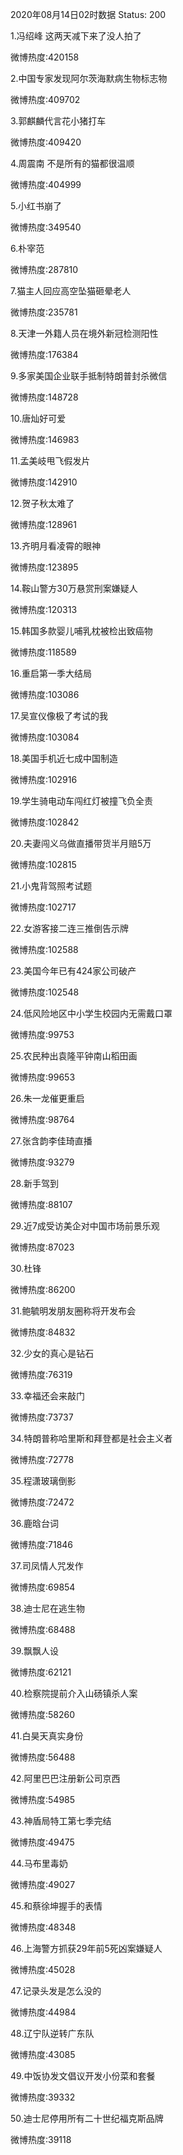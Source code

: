 2020年08月14日02时数据
Status: 200

1.冯绍峰 这两天减下来了没人拍了

微博热度:420158

2.中国专家发现阿尔茨海默病生物标志物

微博热度:409702

3.郭麒麟代言花小猪打车

微博热度:409420

4.周震南 不是所有的猫都很温顺

微博热度:404999

5.小红书崩了

微博热度:349540

6.朴宰范

微博热度:287810

7.猫主人回应高空坠猫砸晕老人

微博热度:235781

8.天津一外籍人员在境外新冠检测阳性

微博热度:176384

9.多家美国企业联手抵制特朗普封杀微信

微博热度:148728

10.唐灿好可爱

微博热度:146983

11.孟美岐甩飞假发片

微博热度:142910

12.贺子秋太难了

微博热度:128961

13.齐明月看凌霄的眼神

微博热度:123895

14.鞍山警方30万悬赏刑案嫌疑人

微博热度:120313

15.韩国多款婴儿哺乳枕被检出致癌物

微博热度:118589

16.重启第一季大结局

微博热度:103086

17.吴宣仪像极了考试的我

微博热度:103084

18.美国手机近七成中国制造

微博热度:102916

19.学生骑电动车闯红灯被撞飞负全责

微博热度:102842

20.夫妻闯义乌做直播带货半月赔5万

微博热度:102815

21.小鬼背驾照考试题

微博热度:102717

22.女游客接二连三推倒告示牌

微博热度:102588

23.美国今年已有424家公司破产

微博热度:102548

24.低风险地区中小学生校园内无需戴口罩

微博热度:99753

25.农民种出袁隆平钟南山稻田画

微博热度:99653

26.朱一龙催更重启

微博热度:98764

27.张含韵李佳琦直播

微博热度:93279

28.新手驾到

微博热度:88107

29.近7成受访美企对中国市场前景乐观

微博热度:87023

30.杜锋

微博热度:86200

31.鲍毓明发朋友圈称将开发布会

微博热度:84832

32.少女的真心是钻石

微博热度:76319

33.幸福还会来敲门

微博热度:73737

34.特朗普称哈里斯和拜登都是社会主义者

微博热度:72778

35.程潇玻璃倒影

微博热度:72472

36.鹿晗台词

微博热度:71846

37.司凤情人咒发作

微博热度:69854

38.迪士尼在逃生物

微博热度:68488

39.飘飘人设

微博热度:62121

40.检察院提前介入山砀镇杀人案

微博热度:58260

41.白昊天真实身份

微博热度:56488

42.阿里巴巴注册新公司京西

微博热度:54985

43.神盾局特工第七季完结

微博热度:49475

44.马布里毒奶

微博热度:49027

45.和蔡徐坤握手的表情

微博热度:48348

46.上海警方抓获29年前5死凶案嫌疑人

微博热度:45028

47.记录头发是怎么没的

微博热度:44984

48.辽宁队逆转广东队

微博热度:43085

49.中饭协发文倡议开发小份菜和套餐

微博热度:39332

50.迪士尼停用所有二十世纪福克斯品牌

微博热度:39118

